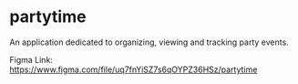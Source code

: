 # partytime
An application dedicated to organizing, viewing and tracking party events.

Figma Link:
https://www.figma.com/file/uq7fnYiSZ7s6qOYPZ36HSz/partytime
